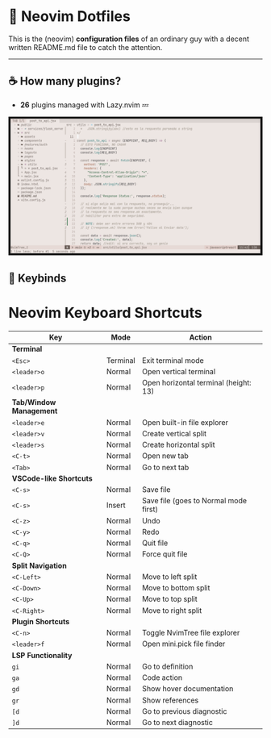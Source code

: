 # 🍙 Neovim Dotfiles
This is the (neovim) <strong>configuration files</strong> of an ordinary guy with a decent written README.md file to catch the attention.
<hr>

## ☕ How many plugins? 
* <strong>26</strong> plugins managed with Lazy.nvim 💤

![Demo](./img/sample.png) 

## 📃 Keybinds 

# Neovim Keyboard Shortcuts

| Key | Mode | Action |
|-----|------|--------|
|<strong>Terminal</strong>|
| `<Esc>` | Terminal | Exit terminal mode |
| `<leader>o` | Normal | Open vertical terminal |
| `<leader>p` | Normal | Open horizontal terminal (height: 13) |
|<strong>Tab/Window Management</strong>|
| `<leader>e` | Normal | Open built-in file explorer |
| `<leader>v` | Normal | Create vertical split |
| `<leader>s` | Normal | Create horizontal split |
| `<C-t>` | Normal | Open new tab |
| `<Tab>` | Normal | Go to next tab |
|<strong>VSCode-like Shortcuts</strong>|
| `<C-s>` | Normal | Save file |
| `<C-s>` | Insert | Save file (goes to Normal mode first) |
| `<C-z>` | Normal | Undo |
| `<C-y>` | Normal | Redo |
| `<C-q>` | Normal | Quit file |
| `<C-Q>` | Normal | Force quit file |
|<strong>Split Navigation</strong>|
| `<C-Left>` | Normal | Move to left split |
| `<C-Down>` | Normal | Move to bottom split |
| `<C-Up>` | Normal | Move to top split |
| `<C-Right>` | Normal | Move to right split |
|<strong>Plugin Shortcuts</strong>|
| `<C-n>` | Normal | Toggle NvimTree file explorer |
| `<leader>f` | Normal | Open mini.pick file finder |
|<strong>LSP Functionality</strong>|
| `gi` | Normal | Go to definition |
| `ga` | Normal | Code action |
| `gd` | Normal | Show hover documentation |
| `gr` | Normal | Show references |
| `[d` | Normal | Go to previous diagnostic |
| `]d` | Normal | Go to next diagnostic |